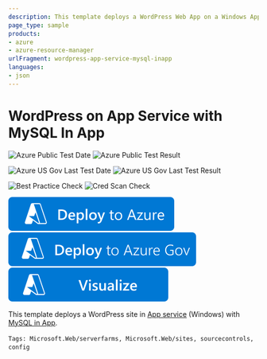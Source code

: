 ```yaml
---
description: This template deploys a WordPress Web App on a Windows App Service with MySQL in app
page_type: sample
products:
- azure
- azure-resource-manager
urlFragment: wordpress-app-service-mysql-inapp
languages:
- json
---
```

# WordPress on App Service with MySQL In App

![Azure Public Test Date](https://azurequickstartsservice.blob.core.windows.net/badges/application-workloads/wordpress/wordpress-app-service-mysql-inapp/PublicLastTestDate.svg)
![Azure Public Test Result](https://azurequickstartsservice.blob.core.windows.net/badges/application-workloads/wordpress/wordpress-app-service-mysql-inapp/PublicDeployment.svg)

![Azure US Gov Last Test Date](https://azurequickstartsservice.blob.core.windows.net/badges/application-workloads/wordpress/wordpress-app-service-mysql-inapp/FairfaxLastTestDate.svg)
![Azure US Gov Last Test Result](https://azurequickstartsservice.blob.core.windows.net/badges/application-workloads/wordpress/wordpress-app-service-mysql-inapp/FairfaxDeployment.svg)

![Best Practice Check](https://azurequickstartsservice.blob.core.windows.net/badges/application-workloads/wordpress/wordpress-app-service-mysql-inapp/BestPracticeResult.svg)
![Cred Scan Check](https://azurequickstartsservice.blob.core.windows.net/badges/application-workloads/wordpress/wordpress-app-service-mysql-inapp/CredScanResult.svg)

[![Deploy To Azure](https://raw.githubusercontent.com/Azure/azure-quickstart-templates/master/1-CONTRIBUTION-GUIDE/images/deploytoazure.svg?sanitize=true)](https://portal.azure.com/#create/Microsoft.Template/uri/https%3A%2F%2Fraw.githubusercontent.com%2FAzure%2Fazure-quickstart-templates%2Fmaster%2Fapplication-workloads%2Fwordpress%2Fwordpress-app-service-mysql-inapp%2Fazuredeploy.json)
[![Deploy To Azure US Gov](https://raw.githubusercontent.com/Azure/azure-quickstart-templates/master/1-CONTRIBUTION-GUIDE/images/deploytoazuregov.svg?sanitize=true)](https://portal.azure.us/#create/Microsoft.Template/uri/https%3A%2F%2Fraw.githubusercontent.com%2FAzure%2Fazure-quickstart-templates%2Fmaster%2Fapplication-workloads%2Fwordpress%2Fwordpress-app-service-mysql-inapp%2Fazuredeploy.json)
[![Visualize](https://raw.githubusercontent.com/Azure/azure-quickstart-templates/master/1-CONTRIBUTION-GUIDE/images/visualizebutton.svg?sanitize=true)](http://armviz.io/#/?load=https%3A%2F%2Fraw.githubusercontent.com%2FAzure%2Fazure-quickstart-templates%2Fmaster%2Fapplication-workloads%2Fwordpress%2Fwordpress-app-service-mysql-inapp%2Fazuredeploy.json)

This template deploys a WordPress site in [App service](https://docs.microsoft.com/azure/app-service/) (Windows) with [MySQL in App](https://blogs.msdn.microsoft.com/appserviceteam/2017/03/06/announcing-general-availability-for-mysql-in-app/).

`Tags: Microsoft.Web/serverfarms, Microsoft.Web/sites, sourcecontrols, config`
